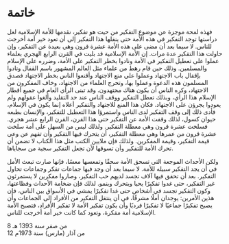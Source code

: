 # خاتمة

فهذه لمحة موجزة عن موضوع التفكير من حيث هو تفكير، نقدمها للأمة الإسلامية لعل دراستها توجد التفكير في هذه الأمة حتى ينقلها هذا التفكير إلى أن تعود خير أمة أخرجت للناس. لا سيما بعد أن مضى على هذه الأمة عشرة قرون وهي بعيدة عن التفكير، وإن حاولت هذا التفكير عدة مرات. إن الأمة الإسلامية قد بليت في القرن الرابع الهجري بعلماء عملوا على تعطيل التفكير في الأمة ونادوا بخطر التفكير على الأمة، وضرره على الإسلام والمسلمين. وذلك حين قام رهط من علماء مثل العالم المشهور باسم القفال ونادوا بإقفال باب الاجتهاد وعملوا على منع الاجتهاد وأقنعوا الناس بخطر الاجتهاد فصدق المسلمون هذه الدعوة وعملوا بها، وتحرج العلماء من الاجتهاد، وخاف المفكرون من الاجتهاد، وكره الناس أن يكون هناك مجتهدون. وقد تبنى الرأي العام في جميع أقطار الإسلام هذا الرأي، وبذلك تعطل التفكير ووقف الناس عند حد التقليد وألغوا عقولهم ولم يعودوا يجرؤن على الاجتهاد. فكان هذا المنع للاجتهاد والتفكير أعلاه إنما يكون في الإسلام، فأدى ذلك إلى وقف التفكير لدى الناس واستمرؤا هذا التعطيل للتفكير، والإنسان بطبعه حيوان كسول، لذلك وقفت الأمة عن التفكير حتى هذا القرن، القرن الرابع عشر هجري. فسلخت عشرة قرون وهي معطلة التفكير. ولذلك ليس من السهل على أمة سلخت عشرة قرون من عمرها وهي معطلة التفكير، أن يتحرك فيها التفكير وأن تفهم عن وعي قيمة التفكير، وقيمة المفكرين. ولذلك فإن ملايين الكتب مثل هذا الكتاب لا تضمن أن تحرك الأمة للتفكير وأن تسوقها لأن تجعل التفكير سجية من سجاياها.

 ولكن الأحداث الموجعة التي تسحق الأمة سحقًا وتمعسها معسًا، فإنها صارت تبعث الأمل في أن يجد التفكير سبيله للأمة. لا سيما بعد أن وجد فيها جماعات تفكر وجماعات تحاول التفكير. بعد أن تحقق فيها آلاف تجسد لديهم حب التفكير، وصاروا مفكرين لا يستمرئون غير التفكير، حتى غدوا تفكيرًا يحيا ويتحرك وينمو. لذلك فإن ضخامة الأحداث وفظاعتها، وكون التفكير تجسد في أشخاص حتى غدا تفكيرًا يمشي في الأسواق بين الناس، فإن هذين الأمرين: يوجدان أملًا مشرقًا، في أن ينتقل التفكير من الأفراد إلى الجماعات وأن يصبح تفكيرًا جماعيًا لا تفكيرًا فرديًا وأن يكون تفكير الأمة لا تفكير الأفراد، فتصبح الأمة الإسلامية أمة مفكرة، وتعود كما كانت خير أمة أخرجت للناس.

8 من صفر سنة 1393 هـ<br>
12 من آذار (مارس) سنة 1973م
